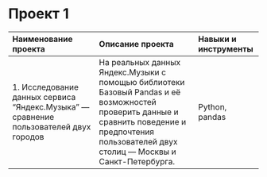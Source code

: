 # Проект 1
| Наименование проекта | Описание проекта | Навыки и инструменты |
| :-------------------- | :--------------------- |:---------------------------|
|1. Исследование данных сервиса “Яндекс.Музыка” — сравнение пользователей двух городов| На реальных данных Яндекс.Музыки c помощью библиотеки Базовый Pandas и её возможностей проверить данные и сравнить поведение и предпочтения пользователей двух столиц — Москвы и Санкт-Петербурга. | Python, pandas|
